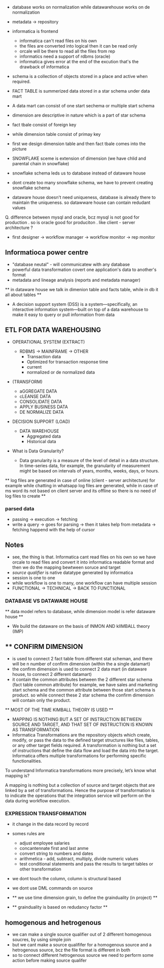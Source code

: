 - database works on normalization while datawarehouse works on de normalization
- metadata -> repository
- informatica is frontend
  - informatica can't read files on his own
  - the files are converted into logical then it can be read only
  - orcale will be there to read all the files from rep
  - informatics need a support of rdbms (oracle)
  - informatica gives error at the end of the excution that's the drawback of informatica

- schema is a collection of objects stored in a place and active when required.
- FACT TABLE is summerized data stored in a star schema under data mart
- A data mart can consist of one start sechema or multiple start schema
- dimension are descriptive in nature which is a part of star schema 
- fact tbale consist of foreign key
- while dimension table consist of primay key
- first we design dimension table and then fact tbale comes into the picture
- SNOWFLAKE sceme is extension of dimension (we have chlid and parental chain in snowflake)
- snowflake schema leds us to database instead of dataware house
- dont create too many snowflake schema, we have to prevent creating snowflake schema
- dataware house doesn't need uniqueness, database is already there to maintain the uniqueness. so datawware house can contain redudant values

Q. difference between mysql and oracle, bcz mysql is not good for production . so is oracle good for produciton . like client - server architecture ?

- first designer -> workflow manager -> workflow monitor -> rep monitor

## Informatioca power centre
- "database neutal" - will communicatew with any database
- powerful data transformation covert one application's data to another's format
- metadata and lineage analysis (reports and metadata manager)


** in dataware house we talk in dimenion table and facts table, while in db it all about tables **
- A decision support system (DSS) is a system—specifically, an interactive information system—built on top of a data warehouse to make it easy to query or pull information from data

## ETL FOR DATA WAREHOUSING
- OPERATIONAL SYSTEM (EXTRACT)
  - RDBMS -> MAINFRAME -> OTHER
    - Transaction data
    - Optimized for transaction response time
    - current
    - normalized or de normalized data

- (TRANSFORM)
  - aGGREGATE DATA
  - cLEANSE DATA
  - CONSOLIDATE DATA
  - APPLY BUSINESS DATA
  - DE NORMALIZE DATA

- DECISION SUPPORT (LOAD)
  - DATA WAREHOUSE
    - Aggregated data
    - Historical data

- What is Data Granularity?
  - Data granularity is a measure of the level of detail in a data structure. In time-series data, for example, the granularity of measurement might be based on intervals of years, months, weeks, days, or hours.

** log files are generated in case of online (client - server architecture) for example while chatting in whatsapp log files are generated, while in case of ms word its not based on client server and its offline so there is no need of log files to create **

### parsed data
- passing -> execution -> fetching
- write a query -> goes for parsing -> then it takes help from metadata -> fetching happend with the help of cursor


## Notes
- see, the thing is that. Informatica cant read files on his own so we have orcale to read files and convert it into informatica readable format and then we do the mapping bewtween soruce and target
- *source qualifier* is native datatype generated by informatica
- session is one to one
- while workflow is one to many, one workflow can have multiple session
- FUNCTIONAL -> TECHNICAL -> BACK TO FUNCTIONAL

### DATABASE VS DATAWARE HOUSE
** data model refers to database, while dimension model is refer dataware house **
- We build the dataware on the basis of INMON AND kIIMBALL theory (IMP)

** CONFIRM DIMENSION
-
- is used to connect 2 fact table from different stat scheman, and there will be n number of confirm dimension (within the a single datamart)
- the confirm dimension is used to connect 2 data mart (in dataware house, to connect 2 different datamart)
- it contain the common attributes between the 2 different star schema (fact table common attribute) for example, we have sales and marketing  start schema and the common attribute between those start schema is product. so while connect these 2 star schema the confirm dimension will contain only the product.

** MOST OF THE TIME KIMBALL THEORY IS USED **

- MAPPING IS NOTHING BUT A SET OF INSTRUCTION BETWEEN SOURCE AND TARGET, AND THAT SET OF INSTRUCTION IS KNOWN AS TRANSFORMATION
- Informatica Transformations are the repository objects which create, modify, or pass the data to the defined target structures like files, tables, or any other target fields required. A transformation is nothing but a set of instructions that define the data flow and load the data into the target. Informatica offers multiple transformations for performing specific functionalities. 

To understand Informatica transformations more precisely, let’s know what mapping is?

A mapping is nothing but a collection of source and target objects that are linked by a set of transformations. Hence the purpose of transformation is to indicate the operations that the integration service will perform on the data during workflow execution.

### EXPRESSION TRANSFORMATION
- it change in the data record by record
- somes rules are 
  - adjust employee salaries
  - concantennate first and last anme
  - convert string to numbers and dates
  - arithmetica - add, subtract, multiply, divide numeric values
  - test conditional statements and pass the results to target tables or other transformation
- we dont touch the column, column is structural based
- we dont use DML commands on source


-  ** we use time dimension grain, to define the grainduality (in project) **
-  ** grainduality is based on redudancy factor **


## homogenous and hetrogenous
- we can make a single source qualifier out of 2 different homogenous soucres, by using simple join
- but we cant make a source qualififer for a homogenous source and a hetrogenous source, bcz the file format is different in both
- so to connect different hetrogenous source we need to perform some action before making source qualifer
